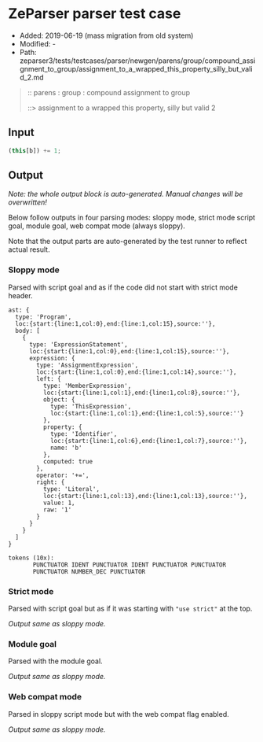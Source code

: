 # ZeParser parser test case

- Added: 2019-06-19 (mass migration from old system)
- Modified: -
- Path: zeparser3/tests/testcases/parser/newgen/parens/group/compound_assignment_to_group/assignment_to_a_wrapped_this_property_silly_but_valid_2.md

> :: parens : group : compound assignment to group
>
> ::> assignment to a wrapped this property, silly but valid 2

## Input

`````js
(this[b]) += 1;
`````

## Output

_Note: the whole output block is auto-generated. Manual changes will be overwritten!_

Below follow outputs in four parsing modes: sloppy mode, strict mode script goal, module goal, web compat mode (always sloppy).

Note that the output parts are auto-generated by the test runner to reflect actual result.

### Sloppy mode

Parsed with script goal and as if the code did not start with strict mode header.

`````
ast: {
  type: 'Program',
  loc:{start:{line:1,col:0},end:{line:1,col:15},source:''},
  body: [
    {
      type: 'ExpressionStatement',
      loc:{start:{line:1,col:0},end:{line:1,col:15},source:''},
      expression: {
        type: 'AssignmentExpression',
        loc:{start:{line:1,col:0},end:{line:1,col:14},source:''},
        left: {
          type: 'MemberExpression',
          loc:{start:{line:1,col:1},end:{line:1,col:8},source:''},
          object: {
            type: 'ThisExpression',
            loc:{start:{line:1,col:1},end:{line:1,col:5},source:''}
          },
          property: {
            type: 'Identifier',
            loc:{start:{line:1,col:6},end:{line:1,col:7},source:''},
            name: 'b'
          },
          computed: true
        },
        operator: '+=',
        right: {
          type: 'Literal',
          loc:{start:{line:1,col:13},end:{line:1,col:13},source:''},
          value: 1,
          raw: '1'
        }
      }
    }
  ]
}

tokens (10x):
       PUNCTUATOR IDENT PUNCTUATOR IDENT PUNCTUATOR PUNCTUATOR
       PUNCTUATOR NUMBER_DEC PUNCTUATOR
`````

### Strict mode

Parsed with script goal but as if it was starting with `"use strict"` at the top.

_Output same as sloppy mode._

### Module goal

Parsed with the module goal.

_Output same as sloppy mode._

### Web compat mode

Parsed in sloppy script mode but with the web compat flag enabled.

_Output same as sloppy mode._
